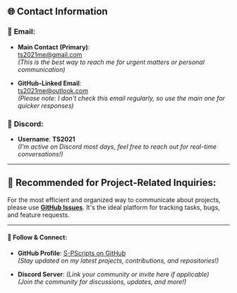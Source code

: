 ## 🌐 **Contact Information**

### 📧 **Email**:
- **Main Contact (Primary)**:  
  [ts2021me@gmail.com](mailto:ts2021me@gmail.com)  
  *(This is the best way to reach me for urgent matters or personal communication)*

- **GitHub-Linked Email**:  
  [ts2021me@outlook.com](mailto:ts2021me@outlook.com)  
  *(Please note: I don't check this email regularly, so use the main one for quicker responses)*

### 💬 **Discord**:
- **Username**: **TS2021**  
  *(I'm active on Discord most days, feel free to reach out for real-time conversations!)*

---

## 🚀 **Recommended for Project-Related Inquiries**:
For the most efficient and organized way to communicate about projects, please use **[GitHub Issues](https://github.com/)**. It's the ideal platform for tracking tasks, bugs, and feature requests.

---

#### 🔗 **Follow & Connect**:
- **GitHub Profile**: [S-PScripts on GitHub](https://github.com/S-PScripts)  
  *(Stay updated on my latest projects, contributions, and repositories!)*
  
- **Discord Server**: *(Link your community or invite here if applicable)*  
  *(Join the community for discussions, updates, and more!)*
